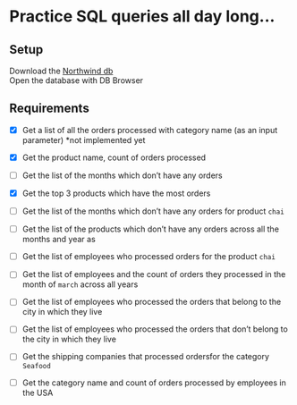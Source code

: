 # Practice SQL queries all day long...

## Setup
Download the [Northwind db](https://github.com/nashville-software-school/bangazon-corp/blob/master/orientation/resources/challenges/assets/northwind.db)  
Open the database with DB Browser

## Requirements
- [x] Get a list of all the orders processed with category name (as an input parameter) *not implemented yet

- [x] Get the product name, count of orders processed

- [ ] Get the list of the months which don’t have any orders

- [x] Get the top 3 products which have the most orders

- [ ] Get the list of the months which don’t have any orders for product `chai`

- [ ] Get the list of the products which don’t have any orders across all the months and year as

- [ ] Get the list of employees who processed orders for the product `chai`

- [ ] Get the list of employees and the count of orders they processed in the month of `march` across all years

- [ ] Get the list of employees who processed the orders that belong to the city in which they live

- [ ] Get the list of employees who processed the orders that don’t belong to the city in which they live

- [ ] Get the shipping companies that processed ordersfor the category `Seafood`

- [ ] Get the category name and count of orders processed by employees in the USA
